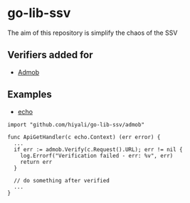 # go-lib-ssv
The aim of this repository is simplify the chaos of the SSV

## Verifiers added for

* [Admob](https://admob.google.com/home/)

## Examples

* [echo](https://echo.labstack.com)

```golang
import "github.com/hiyali/go-lib-ssv/admob"

func ApiGetHandler(c echo.Context) (err error) {
  ...
  if err := admob.Verify(c.Request().URL); err != nil {
    log.Errorf("Verification failed - err: %v", err)
    return err
  }

  // do something after verified
  ...
}
```
